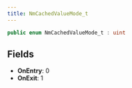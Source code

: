 ```yaml
---
title: NmCachedValueMode_t
---
```


```csharp
public enum NmCachedValueMode_t : uint
```

## Fields

- **OnEntry**: 0
- **OnExit**: 1


